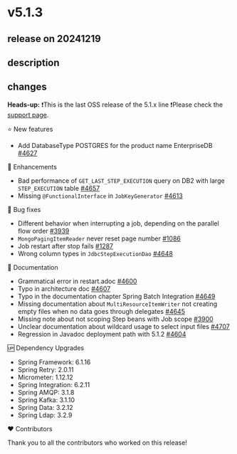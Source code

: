 # v5.1.3

## release on 20241219

## description

## changes

<strong>Heads-up:</strong> ❗This is the last OSS release of the 5.1.x line ❗Please check the <a href="https://spring.io/projects/spring-batch#support" rel="nofollow">support page</a>.

⭐ New features

* Add DatabaseType POSTGRES for the product name EnterpriseDB <a class="issue-link js-issue-link" data-error-text="Failed to load title" data-id="2377250764" data-permission-text="Title is private" data-url="https://github.com/spring-projects/spring-batch/issues/4627" data-hovercard-type="issue" data-hovercard-url="/spring-projects/spring-batch/issues/4627/hovercard" href="https://github.com/spring-projects/spring-batch/issues/4627">#4627</a>

🚀 Enhancements

* Bad performance of <code>GET_LAST_STEP_EXECUTION</code> query on DB2 with large <code>STEP_EXECUTION</code> table <a class="issue-link js-issue-link" data-error-text="Failed to load title" data-id="2509701332" data-permission-text="Title is private" data-url="https://github.com/spring-projects/spring-batch/issues/4657" data-hovercard-type="issue" data-hovercard-url="/spring-projects/spring-batch/issues/4657/hovercard" href="https://github.com/spring-projects/spring-batch/issues/4657">#4657</a>
* Missing <code>@FunctionalInterface</code> in <code>JobKeyGenerator</code> <a class="issue-link js-issue-link" data-error-text="Failed to load title" data-id="2342249920" data-permission-text="Title is private" data-url="https://github.com/spring-projects/spring-batch/issues/4613" data-hovercard-type="issue" data-hovercard-url="/spring-projects/spring-batch/issues/4613/hovercard" href="https://github.com/spring-projects/spring-batch/issues/4613">#4613</a>

🐞 Bug fixes

* Different behavior when interrupting a job, depending on the parallel flow order <a href="https://github.com/spring-projects/spring-batch/issues/3939" data-hovercard-type="issue" data-hovercard-url="/spring-projects/spring-batch/issues/3939/hovercard">#3939</a>
* <code>MongoPagingItemReader</code> never reset page number <a href="https://github.com/spring-projects/spring-batch/issues/1086" data-hovercard-type="issue" data-hovercard-url="/spring-projects/spring-batch/issues/1086/hovercard">#1086</a>
* Job restart after stop fails <a href="https://github.com/spring-projects/spring-batch/issues/1287" data-hovercard-type="issue" data-hovercard-url="/spring-projects/spring-batch/issues/1287/hovercard">#1287</a>
* Wrong column types in <code>JdbcStepExecutionDao</code> <a class="issue-link js-issue-link" data-error-text="Failed to load title" data-id="2472028549" data-permission-text="Title is private" data-url="https://github.com/spring-projects/spring-batch/issues/4648" data-hovercard-type="issue" data-hovercard-url="/spring-projects/spring-batch/issues/4648/hovercard" href="https://github.com/spring-projects/spring-batch/issues/4648">#4648</a>

📔 Documentation

* Grammatical error in restart.adoc <a class="issue-link js-issue-link" data-error-text="Failed to load title" data-id="2308345409" data-permission-text="Title is private" data-url="https://github.com/spring-projects/spring-batch/issues/4600" data-hovercard-type="pull_request" data-hovercard-url="/spring-projects/spring-batch/pull/4600/hovercard" href="https://github.com/spring-projects/spring-batch/pull/4600">#4600</a>
* Typo in architecture doc <a class="issue-link js-issue-link" data-error-text="Failed to load title" data-id="2325161201" data-permission-text="Title is private" data-url="https://github.com/spring-projects/spring-batch/issues/4607" data-hovercard-type="pull_request" data-hovercard-url="/spring-projects/spring-batch/pull/4607/hovercard" href="https://github.com/spring-projects/spring-batch/pull/4607">#4607</a>
* Typo in the documentation chapter Spring Batch Integration <a class="issue-link js-issue-link" data-error-text="Failed to load title" data-id="2475113876" data-permission-text="Title is private" data-url="https://github.com/spring-projects/spring-batch/issues/4649" data-hovercard-type="issue" data-hovercard-url="/spring-projects/spring-batch/issues/4649/hovercard" href="https://github.com/spring-projects/spring-batch/issues/4649">#4649</a>
* Missing documentation about <code>MultiResourceItemWriter</code> not creating empty files when no data goes through delegates <a class="issue-link js-issue-link" data-error-text="Failed to load title" data-id="2464956265" data-permission-text="Title is private" data-url="https://github.com/spring-projects/spring-batch/issues/4645" data-hovercard-type="issue" data-hovercard-url="/spring-projects/spring-batch/issues/4645/hovercard" href="https://github.com/spring-projects/spring-batch/issues/4645">#4645</a>
* Missing note about not scoping Step beans with Job scope <a href="https://github.com/spring-projects/spring-batch/issues/3900" data-hovercard-type="issue" data-hovercard-url="/spring-projects/spring-batch/issues/3900/hovercard">#3900</a>
* Unclear documentation about wildcard usage to select input files <a href="https://github.com/spring-projects/spring-batch/issues/4707" data-hovercard-type="issue" data-hovercard-url="/spring-projects/spring-batch/issues/4707/hovercard">#4707</a>
* Regression in Javadoc deployment path with 5.1.2 <a class="issue-link js-issue-link" data-error-text="Failed to load title" data-id="2316341418" data-permission-text="Title is private" data-url="https://github.com/spring-projects/spring-batch/issues/4604" data-hovercard-type="issue" data-hovercard-url="/spring-projects/spring-batch/issues/4604/hovercard" href="https://github.com/spring-projects/spring-batch/issues/4604">#4604</a>

🆙 Dependency Upgrades

* Spring Framework: 6.1.16
* Spring Retry: 2.0.11
* Micrometer: 1.12.12
* Spring Integration: 6.2.11
* Spring AMQP: 3.1.8
* Spring Kafka: 3.1.10
* Spring Data: 3.2.12
* Spring Ldap: 3.2.9

❤️ Contributors

Thank you to all the contributors who worked on this release!

